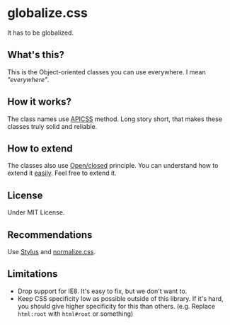 globalize.css
=============

It has to be globalized.

## What's this?

This is the Object-oriented classes you can use everywhere. I mean _"everywhere"_.

## How it works?

The class names use [APICSS](https://byodkm.com/apicss/) method. Long story short, that makes these classes truly solid and reliable.

## How to extend

The classes also use [Open/closed](http://en.wikipedia.org/wiki/Open/closed_principle) principle. You can understand how to extend it [easily](https://github.com/BYODKM/globalize.css/blob/master/stylesheets/stylus/color.styl). Feel free to extend it.

## License
Under MIT License.

## Recommendations
Use [Stylus](http://learnboost.github.io/stylus/) and [normalize.css](http://necolas.github.io/normalize.css/).

## Limitations
* Drop support for IE8. It's easy to fix, but we don't want to.
* Keep CSS specificity low as possible outside of this library. If it's hard, you should give higher specificity for this than others. (e.g. Replace `html:root` with `html#root` or something)
